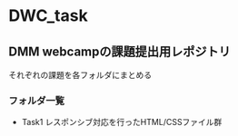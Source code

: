 # DWC_task

## DMM webcampの課題提出用レポジトリ
それぞれの課題を各フォルダにまとめる

### フォルダ一覧
- Task1
レスポンシブ対応を行ったHTML/CSSファイル群
